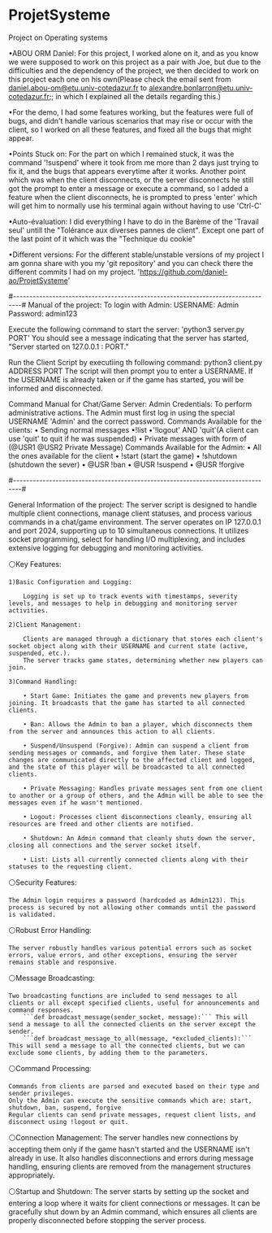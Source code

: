 # ProjetSysteme
Project on Operating systems

•ABOU ORM Daniel:
For this project, I worked alone on it, and as you know we were supposed to work on this project as a pair with Joe, but due to the difficulties and the dependency of the project, we then decided to work on this project each one on his own(Please check the email sent from daniel.abou-om@etu.univ-cotedazur.fr to alexandre.bonlarron@etu.univ-cotedazur.fr;; in which I explained all the details regarding this.)

•For the demo, I had some features working, but the features were full of bugs, and didn't handle various scenarios that may rise or occur with the client, so I worked on all these features, and fixed all the bugs that might appear.

•Points Stuck on:
    For the part on which I remained stuck, it was the command '!suspend' where it took from me more than 2 days just trying to fix it, and the bugs that appears everytime after it works.
    Another point which was when the client disconnects, or the server disconnects he still got the prompt to enter a message or execute a command, so I added a feature when the client disconnects, he is prompted to press 'enter' which will get him to normally use his terminal again without having to use 'Ctrl-C'

•Auto-évaluation:
    I did everything I have to do in the Barème of the 'Travail seul' untill the "Tolérance aux diverses pannes de client".
    Except one part of the last point of it which was the "Technique du cookie"

•Different versions:
    For the different stable/unstable versions of my project I am gonna share with you my  'git repository' and you can check there the different commits I had on my project.
    'https://github.com/daniel-ao/ProjetSysteme'


#--------------------------------------------------------------------------------#
Manual of the project:
To login with Admin:
USERNAME: Admin
Password: admin123

Execute the following command to start the server:
    'python3 server.py PORT'
    You should see a message indicating that the server has started, 
    "Server started on 127.0.0.1 : PORT."

Run the Client Script by executiing th following command:
    python3 client.py ADDRESS PORT
    The script will then prompt you to enter a USERNAME. If the USERNAME is already taken or if the game has started, you will be informed and disconnected.

Command Manual for Chat/Game Server:
    Admin Credentials:
        To perform administrative actions. The Admin must first log in using the special USERNAME 'Admin' and the correct password.
    Commands Available for the clients:
        • Sending normal messages 
        •!list
        •'!logout' AND 'quit'(A client can use 'quit' to quit if he was suspended)
        • Private messages with form of (@USR1 @USR2 Private Message)
    Commands Available for the Admin:
        • All the ones available for the client
        • !start (start the game)
        • !shutdown (shutdown the sever)
        • @USR !ban
        • @USR !suspend
        • @USR !forgive
        


#--------------------------------------------------------------------------------#

General Information of the project:
The server script is designed to handle multiple client connections, manage client statuses, and process various commands in a chat/game environment. The server operates on IP 127.0.0.1 and port 2024, supporting up to 10 simultaneous connections. It utilizes socket programming, select for handling I/O multiplexing, and includes extensive logging for debugging and monitoring activities.

⚪Key Features:

    1)Basic Configuration and Logging:

        Logging is set up to track events with timestamps, severity levels, and messages to help in debugging and monitoring server activities.

    2)Client Management:

        Clients are managed through a dictionary that stores each client's socket object along with their USERNAME and current state (active, suspended, etc.).
        The server tracks game states, determining whether new players can join.

    3)Command Handling:

        • Start Game: Initiates the game and prevents new players from joining. It broadcasts that the game has started to all connected clients.
        
        • Ban: Allows the Admin to ban a player, which disconnects them from the server and announces this action to all clients.
        
        • Suspend/Unsuspend (Forgive): Admin can suspend a client from sending messages or commands, and forgive them later. These state changes are communicated directly to the affected client and logged, and the state of this player will be broadcasted to all connected clients.
        
        • Private Messaging: Handles private messages sent from one client to another or a group of others, and the Admin will be able to see the messages even if he wasn't mentioned.
        
        • Logout: Processes client disconnections cleanly, ensuring all resources are freed and other clients are notified.
        
        • Shutdown: An Admin command that cleanly shuts down the server, closing all connections and the server socket itself.
        
        • List: Lists all currently connected clients along with their statuses to the requesting client.

⚪Security Features:

    The Admin login requires a password (hardcoded as Admin123). This process is secured by not allowing other commands until the password is validated.

⚪Robust Error Handling:

    The server robustly handles various potential errors such as socket errors, value errors, and other exceptions, ensuring the server remains stable and responsive.

⚪Message Broadcasting:

    Two broadcasting functions are included to send messages to all clients or all except specified clients, useful for announcements and command responses.
        ```def broadcast_message(sender_socket, message):``` This will send a message to all the connected clients on the server except the sender.
        ```def broadcast_message_to_all(message, *excluded_clients):``` This will send a message to all the connected clients, but we can exclude some clients, by adding them to the parameters.

⚪Command Processing:

    Commands from clients are parsed and executed based on their type and sender privileges.
    Only the Admin can execute the sensitive commands which are: start, shutdown, ban, suspend, forgive
    Regular clients can send private messages, request client lists, and disconnect using !logout or quit.

⚪Connection Management:
    The server handles new connections by accepting them only if the game hasn't started and the USERNAME isn't already in use. It also handles disconnections and errors during message handling, ensuring clients are removed from the management structures appropriately.

⚪Startup and Shutdown:
    The server starts by setting up the socket and entering a loop where it waits for client connections or messages. It can be gracefully shut down by an Admin command, which ensures all clients are properly disconnected before stopping the server process.